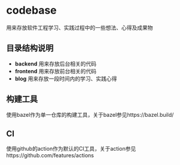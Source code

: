 # codebase
用来存放软件工程学习、实践过程中的一些想法、心得及成果物

## 目录结构说明
* **backend** 用来存放后台相关的代码
* **frontend** 用来存放前台相关的代码
* **blog** 用来存放一段时间内的学习、实践心得

## 构建工具
使用bazel作为单一仓库的构建工具，关于bazel参见https://bazel.build/

## CI
使用github的action作为默认的CI工具，关于action参见https://github.com/features/actions
